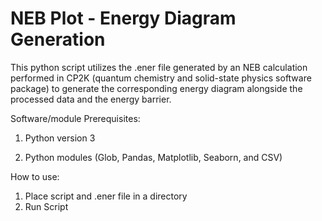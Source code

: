 # NEB Plot - Energy Diagram Generation 

This python script utilizes the .ener file generated by an NEB calculation performed in CP2K (quantum chemistry and solid-state physics software package) to generate the corresponding energy diagram alongside the processed data and the energy barrier.

Software/module Prerequisites:

1) Python version 3 

2) Python modules (Glob, Pandas, Matplotlib, Seaborn, and CSV)

How to use:

1) Place script and .ener file in a directory 
2) Run Script
